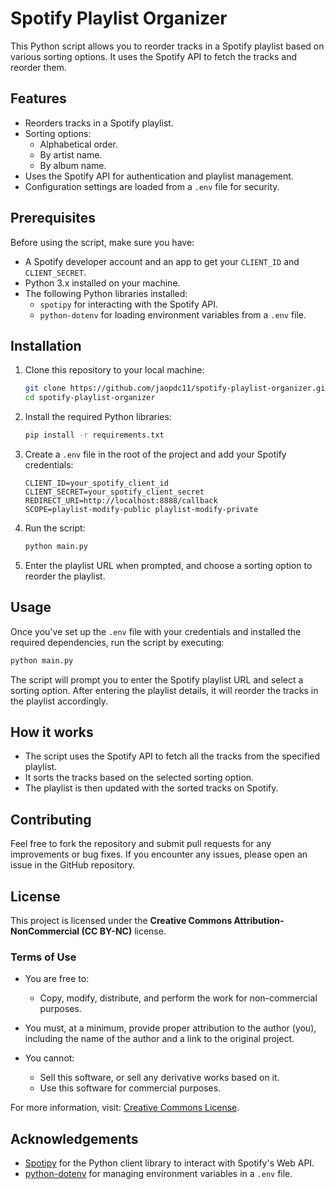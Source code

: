 # Spotify Playlist Organizer

This Python script allows you to reorder tracks in a Spotify playlist based on various sorting options. It uses the Spotify API to fetch the tracks and reorder them.

## Features

- Reorders tracks in a Spotify playlist.
- Sorting options:
  - Alphabetical order.
  - By artist name.
  - By album name.
- Uses the Spotify API for authentication and playlist management.
- Configuration settings are loaded from a `.env` file for security.

## Prerequisites

Before using the script, make sure you have:

- A Spotify developer account and an app to get your `CLIENT_ID` and `CLIENT_SECRET`.
- Python 3.x installed on your machine.
- The following Python libraries installed:
  - `spotipy` for interacting with the Spotify API.
  - `python-dotenv` for loading environment variables from a `.env` file.

## Installation

1. Clone this repository to your local machine:
    ```bash
    git clone https://github.com/jaopdc11/spotify-playlist-organizer.git
    cd spotify-playlist-organizer
    ```

2. Install the required Python libraries:
    ```bash
    pip install -r requirements.txt
    ```

3. Create a `.env` file in the root of the project and add your Spotify credentials:
    ```
    CLIENT_ID=your_spotify_client_id
    CLIENT_SECRET=your_spotify_client_secret
    REDIRECT_URI=http://localhost:8888/callback
    SCOPE=playlist-modify-public playlist-modify-private
    ```

4. Run the script:
    ```bash
    python main.py
    ```

5. Enter the playlist URL when prompted, and choose a sorting option to reorder the playlist.

## Usage

Once you've set up the `.env` file with your credentials and installed the required dependencies, run the script by executing:

```bash
python main.py
```

The script will prompt you to enter the Spotify playlist URL and select a sorting option. After entering the playlist details, it will reorder the tracks in the playlist accordingly.

## How it works

- The script uses the Spotify API to fetch all the tracks from the specified playlist.
- It sorts the tracks based on the selected sorting option.
- The playlist is then updated with the sorted tracks on Spotify.

## Contributing

Feel free to fork the repository and submit pull requests for any improvements or bug fixes. If you encounter any issues, please open an issue in the GitHub repository.

## License

This project is licensed under the **Creative Commons Attribution-NonCommercial (CC BY-NC)** license.

### Terms of Use

- You are free to:
  - Copy, modify, distribute, and perform the work for non-commercial purposes.
  
- You must, at a minimum, provide proper attribution to the author (you), including the name of the author and a link to the original project.

- You cannot:
  - Sell this software, or sell any derivative works based on it.
  - Use this software for commercial purposes.

For more information, visit: [Creative Commons License](https://creativecommons.org/licenses/by-nc/4.0/).

## Acknowledgements

- [Spotipy](https://github.com/plamere/spotipy) for the Python client library to interact with Spotify's Web API.
- [python-dotenv](https://github.com/theskumar/python-dotenv) for managing environment variables in a `.env` file.